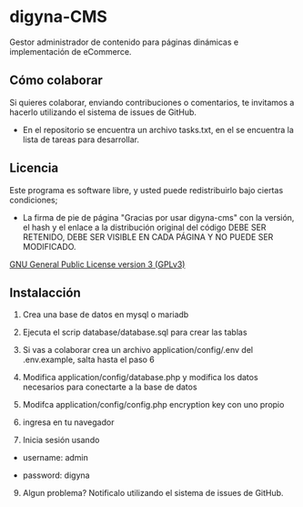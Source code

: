 # digyna-CMS
Gestor administrador de contenido para páginas dinámicas e implementación de eCommerce.

## Cómo colaborar
Si quieres colaborar, enviando contribuciones o comentarios, te invitamos a hacerlo utilizando el sistema de issues de GitHub.
* En el repositorio se encuentra un archivo tasks.txt, en el se encuentra la lista de tareas para desarrollar.

## Licencia
Este programa es software libre, y usted puede redistribuirlo bajo ciertas condiciones;
+ La firma de pie de página "Gracias por usar digyna-cms" con la versión, el hash y el enlace a la distribución original del código DEBE SER RETENIDO, DEBE SER VISIBLE EN CADA PÁGINA Y NO PUEDE SER MODIFICADO.

[GNU General Public License version 3 (GPLv3)](https://github.com/digyna/digyna-CMS/blob/master/LICENSE)

## Instalacción
1. Crea una base de datos en mysql o mariadb

2. Ejecuta el scrip database/database.sql para crear las tablas

3. Si vas a colaborar crea un archivo application/config/.env del .env.example, salta hasta el paso 6
4. Modifica application/config/database.php y modifica los datos necesarios para conectarte a la base de datos

5. Modifca application/config/config.php encryption key con uno propio

6. ingresa en tu navegador
7. Inicia sesión usando  
* username: admin 
  
* password: digyna

9. Algun problema? Notificalo utilizando el sistema de issues de GitHub.
